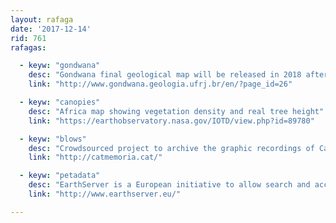 ```yaml
---
layout: rafaga
date: '2017-12-14'
rid: 761
rafagas:

  - keyw: "gondwana"
    desc: "Gondwana final geological map will be released in 2018 after a 7 years project"
    link: "http://www.gondwana.geologia.ufrj.br/en/?page_id=26"

  - keyw: "canopies"
    desc: "Africa map showing vegetation density and real tree height"
    link: "https://earthobservatory.nasa.gov/IOTD/view.php?id=89780"

  - keyw: "blows"
    desc: "Crowdsourced project to archive the graphic recordings of Catalonian October 1st events"
    link: "http://catmemoria.cat/"

  - keyw: "petadata"
    desc: "EarthServer is a European initiative to allow search and access of satellite imagery cubes en 3 and 4 dimensions"
    link: "http://www.earthserver.eu/"

---
```


